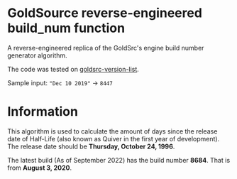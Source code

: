 # GoldSource reverse-engineered build_num function

A reverse-engineered replica of the GoldSrc's engine build number generator algorithm.

The code was tested on [goldsrc-version-list](https://github.com/oxiKKK/goldsrc-version-list).

Sample input: `"Dec 10 2019"` -> `8447`

# Information

This algorithm is used to calculate the amount of days since the release date of Half-Life (also known as Quiver in the first year of development). The release date should be **Thursday, October 24, 1996**.

The latest build (As of September 2022) has the build number **8684**. That is from **August 3, 2020**.
